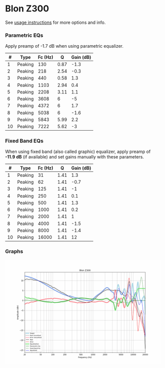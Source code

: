 # Blon Z300
See [usage instructions](https://github.com/jaakkopasanen/AutoEq#usage) for more options and info.

### Parametric EQs
Apply preamp of -1.7 dB when using parametric equalizer.

|   # | Type    |   Fc (Hz) |    Q |   Gain (dB) |
|-----|---------|-----------|------|-------------|
|   1 | Peaking |       130 | 0.87 |        -1.3 |
|   2 | Peaking |       218 | 2.54 |        -0.3 |
|   3 | Peaking |       440 | 0.58 |         1.3 |
|   4 | Peaking |      1103 | 2.94 |         0.4 |
|   5 | Peaking |      2208 | 3.11 |         1.1 |
|   6 | Peaking |      3608 | 6    |        -5   |
|   7 | Peaking |      4372 | 6    |         1.7 |
|   8 | Peaking |      5038 | 6    |        -1.6 |
|   9 | Peaking |      5843 | 5.99 |         2.2 |
|  10 | Peaking |      7222 | 5.62 |        -3   |

### Fixed Band EQs
When using fixed band (also called graphic) equalizer, apply preamp of **-11.9 dB** (if available) and set gains manually with these parameters.

|   # | Type    |   Fc (Hz) |    Q |   Gain (dB) |
|-----|---------|-----------|------|-------------|
|   1 | Peaking |        31 | 1.41 |         1.3 |
|   2 | Peaking |        62 | 1.41 |        -0.7 |
|   3 | Peaking |       125 | 1.41 |        -1   |
|   4 | Peaking |       250 | 1.41 |         0.1 |
|   5 | Peaking |       500 | 1.41 |         1.3 |
|   6 | Peaking |      1000 | 1.41 |         0.2 |
|   7 | Peaking |      2000 | 1.41 |         1   |
|   8 | Peaking |      4000 | 1.41 |        -1.5 |
|   9 | Peaking |      8000 | 1.41 |        -1.4 |
|  10 | Peaking |     16000 | 1.41 |        12   |

### Graphs
![](./Blon%20Z300.png)
